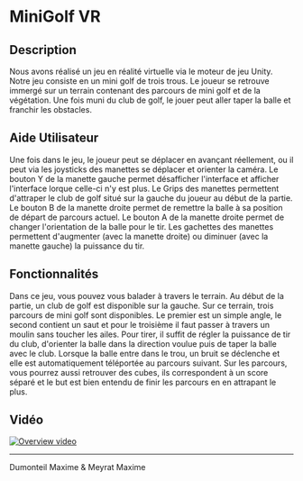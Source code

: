 #  MiniGolf VR

## Description

Nous avons réalisé un jeu en réalité virtuelle via le moteur de jeu Unity. Notre jeu consiste en un mini golf de trois trous.
Le joueur se retrouve immergé sur un terrain contenant des parcours de mini golf et de la végétation. 
Une fois muni du club de golf, le jouer peut aller taper la balle et franchir les obstacles. 

## Aide Utilisateur

Une fois dans le jeu, le joueur peut se déplacer en avançant réellement, ou il peut via les joysticks des manettes se déplacer et orienter la caméra.
Le bouton Y de la manette gauche permet désafficher l'interface et afficher l'interface lorque celle-ci n'y est plus.
Le Grips des manettes permettent d'attraper le club de golf situé sur la gauche du joueur au début de la partie. 
Le bouton B de la manette droite permet de remettre la balle à sa position de départ de parcours actuel.
Le bouton A de la manette droite permet de changer l'orientation de la balle pour le tir.
Les gachettes des manettes permettent d'augmenter (avec la manette droite) ou diminuer (avec la manette gauche) la puissance du tir. 

## Fonctionnalités

Dans ce jeu, vous pouvez vous balader à travers le terrain. Au début de la partie, un club de golf est disponible sur la gauche. Sur ce terrain, trois parcours de mini golf sont disponibles. Le premier est un simple angle, le second contient un saut et pour le troisième il faut passer à travers un moulin sans toucher les ailes. 
Pour tirer, il suffit de régler la puissance de tir du club, d'orienter la balle dans la direction voulue puis de taper la balle avec le club. Lorsque la balle entre dans le trou, un bruit se déclenche et elle est automatiquement téléportée au parcours suivant. 
Sur les parcours, vous pourrez aussi retrouver des cubes, ils correspondent à un score séparé et le but est bien entendu de finir les parcours en en attrapant le plus. 

## Vidéo

[![Overview video](https://img.youtube.com/vi/4oa6d6kKAao/0.jpg)](https://www.youtube.com/watch?v=4oa6d6kKAao)

----

Dumonteil Maxime & Meyrat Maxime